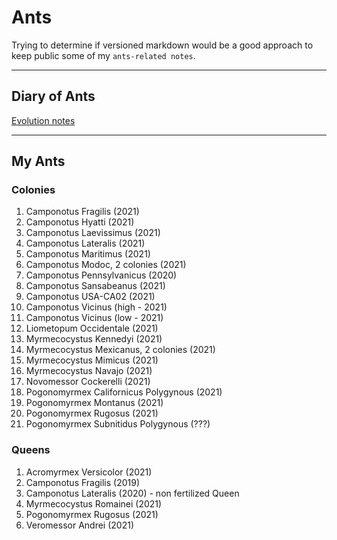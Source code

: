 # Ants

Trying to determine if versioned markdown would be a good approach to keep public some of my `ants-related notes`.

---

## Diary of Ants
[Evolution notes](./diary.md)

---

<!-- 
When I receive a new Queen/Colony…
  Add it to My Ants (README.md)
  Add it to Internal Codes (README.md)
  Add it to Chart (chart.md)
  Add it to the diary (diary-202X.md)
  Add it to diapause (diapause.md)

When a Queen/Colony died…
  Add it to Dead Colonies (README.md)
  Add it to Dead section on Internal Codes (README.md)
  Put the note in the weekly post (diary-202X.md)
  Update basic template on the diary (diary-202X.md)
-->

##  My Ants

### Colonies

1. Camponotus Fragilis (2021)
1. Camponotus Hyatti (2021)
1. Camponotus Laevissimus (2021)
1. Camponotus Lateralis (2021)
1. Camponotus Maritimus (2021)
1. Camponotus Modoc, 2 colonies (2021)
1. Camponotus Pennsylvanicus (2020)
1. Camponotus Sansabeanus (2021)
1. Camponotus USA-CA02 (2021)
1. Camponotus Vicinus (high - 2021)
1. Camponotus Vicinus (low - 2021)
1. Liometopum Occidentale (2021)
1. Myrmecocystus Kennedyi (2021)
1. Myrmecocystus Mexicanus, 2 colonies (2021)
1. Myrmecocystus Mimicus (2021)
1. Myrmecocystus Navajo (2021)
1. Novomessor Cockerelli (2021)
1. Pogonomyrmex Californicus Polygynous (2021)
1. Pogonomyrmex Montanus (2021)
1. Pogonomyrmex Rugosus (2021)
1. Pogonomyrmex Subnitidus Polygynous (???)


### Queens

1. Acromyrmex Versicolor (2021)
1. Camponotus Fragilis (2019)
1. Camponotus Lateralis (2020) - non fertilized Queen
1. Myrmecocystus Romainei (2021)
1. Pogonomyrmex Rugosus (2021)
1. Veromessor Andrei (2021)

<!--
Dead Queens/colonies
1. Acromyrmex Versicolor (2021-2021)
1. Acromyrmex Versicolor (ex 24) > Internal code: 50
1. Camponotus Laevigatus (2021-2021)
1. Camponotus Semitestaceus (2021-2021)
1. Liometopum Occidentale (2021-2021)
1. Myrmecocystus Mexicanus (2019-2021)
1. Myrmecocystus Mimicus, 2 colonies (2021-2021)
1. Myrmecocystus Navajo, 2 colonies (2021-2021)
1. Novomessor Cockerelli (2019-2021)
1. Pogonomyrmex Californicus (2021-2021)
1. Dorymyrmex Insanus (2021-2021)
-->

<!--

## Care Sheets

1. [Camponotus Fragilis](./caresheets/camponotus-fragilis.md)
1. [Camponotus Laevigatus](./caresheets/camponotus-laevigatus.md)
1. [Camponotus Lateralis](./caresheets/camponotus-lateralis.md)
1. [Camponotus Pennsylvanicus](./caresheets/camponotus-pennsylvanicus.md)
1. [Camponotus Sansabeanus](./caresheets/camponotus-sansabeanus.md)
1. [Camponotus Vicinus Low](./caresheets/camponotus-vicinus-low.md)
1. [Camponotus Vicinus High](./caresheets/camponotus-vicinus-high.md)
1. [Novomessor cockerelli](./caresheets/novomessor-cockerelli.md)
1. [Pogonomyrmex californicus](./caresheets/pogonomyrmex-californicus.md)
1. [Veromessor andrei](./caresheets/veromessor-andrei.md)

-->

<!-- 

Internal Codes

DO NOT CHANGE ORDER.
Numbers based on tags.

1. Veromessor Andrei > Internal code: 30
2. Camponotus Sansabeanus > Internal code: 30
4. Camponotus Vicinus (high) > Internal code: 25
5. Camponotus Vicinus (low) > Internal code: 00
7 Camponotus Fragilis > Internal code: 00
8. Camponotus Lateralis > Internal code: 20
9. Camponotus Hyatti > Internal code: 15
10. Camponotus Maritimus > Internal code: 00
11. Camponotus USA-CA02 > Internal code: 30
12. Pogonomyrmex Rugosus > Internal code: 10
14. Novomessor Cockerelli > Internal code: 35
15. Liometopum Occidentale > Internal code: 10
19. Myrmecocystus Navajo > Internal code: 50
20. Myrmecocystus Mexicanus > Internal code: 50
21. Myrmecocystus Mexicanus > Internal code: 50
22. Myrmecocystus Mimicus > Internal code: 25
25. Camponotus Fragilis > Internal code: 25
28. Acromyrmex Versicolor > Internal code: 35
29. Myrmecocystus Kennedyi > Internal code: 50
30. Myrmecocystus Romainei (Queen) > Internal code: 50
31. Pogonomyrmex Californicus (3 Queens and workers) > Internal code: 00
32. Camponotus Laevissimus > Internal code: 20
33. Camponotus Modoc > Internal code: 16
34. Camponotus Modoc > Internal code: 16


Formicariums:
Camponotus Pennsylvanicus > Internal code: 175
Pogonomyrmex Subnitidus Polygynous (with 4 Queens???) > Internal code: 80
26. Pogonomyrmex Montanus > Internal code: 25



Acr Fungus:
V > Internal code: 105
    F 1: 17
    F 2: 18
    Q 1 and F: 35
    Q 2 and F: 35

B > Internal code: 91

---

THA: 274
5 Mini hearth XL:  5 x 55

THA: 600
5 Mini hearth XL: 190
Mini hearth XXL: 135
Mini Hearth bifucarted: 65
Nucleus plus Mini hearth XL: 210

---

Dead:
  3. Camponotus Laevigatus > Internal code: 20
  6. Novomessor Cockerelli > Internal code: 45
  Ex 10. Camponotus Semitestaceus > Internal code: 30
  16. Liometopum Occidentale > Internal code: 00
  17. Myrmecocystus Navajo > Internal code: 30
  18. Myrmecocystus Mimicus > Internal code: 00
  23. Myrmecocystus Mimicus > Internal code: 00
  13. Pogonomyrmex Rugosus > Internal code: 10
  27. Dorymyrmex Insanus > Internal code: 10

  Pogonomyrmex Californicus > Internal code: 25
  Acromyrmex Versicolor > Internal code: 35
  Acromyrmex Versicolor (ex 24) > Internal code: 50 - Killed by invasive ants
-->
